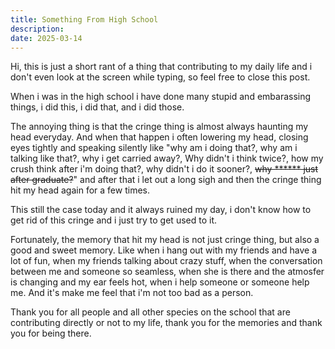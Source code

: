 ```yaml
---
title: Something From High School
description: 
date: 2025-03-14
---
```


Hi, this is just a short rant of a thing that contributing to my daily life and i don't even look at the screen while typing, so feel free to close this post.

When i was in the high school i have done many stupid and embarassing things, i did this, i did that, and i did those.

The annoying thing is that the cringe thing is almost always haunting my head everyday. And when that happen i often lowering my head, closing eyes tightly and speaking silently like "why am i doing that?, why am i talking like that?, why i get carried away?, Why didn't i think twice?, how my crush think after i'm doing that?, why didn't i do it sooner?, ~~why ****** just after graduate?~~" and after that i let out a long sigh and then the cringe thing hit my head again for a few times.

This still the case today and it always ruined my day, i don't know how to get rid of this cringe and i just try to get used to it.

Fortunately, the memory that hit my head is not just cringe thing, but also a good and sweet memory. Like when i hang out with my friends and have a lot of fun, when my friends talking about crazy stuff, when the conversation between me and someone so seamless, when she is there and the atmosfer is changing and my ear feels hot, when i help someone or someone help me. And it's make me feel that i'm not too bad as a person.

Thank you for all people and all other species on the school that are contributing directly or not to my life, thank you for the memories and thank you for being there.
